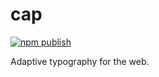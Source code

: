 # cap

[![npm publish](https://github.com/cgoern/cap/actions/workflows/npm-publish.yml/badge.svg?branch=main)](https://github.com/cgoern/cap/actions/workflows/npm-publish.yml)

Adaptive typography for the web.

